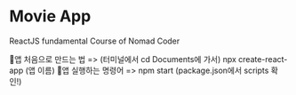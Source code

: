 # Movie App

ReactJS fundamental Course of Nomad Coder

💩앱 처음으로 만드는 법 => (터미널에서 cd Documents에 가서) npx create-react-app (앱 이름)
💩앱 실행하는 명령어 => npm start (package.json에서 scripts 확인!)